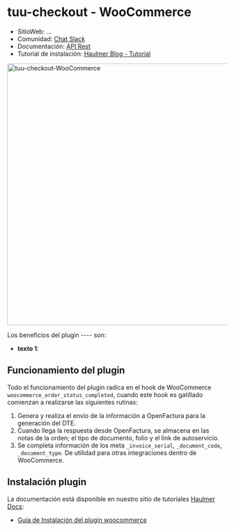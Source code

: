 tuu-checkout - WooCommerce
=========
- SitioWeb: ...
- Comunidad: [Chat Slack](https://communityinviter.com/apps/haulmer/haulmer)
- Documentación: [API Rest](http://)
- Tutorial de instalación: [Haulmer Blog - Tutorial](https://)

<img alt="tuu-checkout-WooCommerce" src="https://t3.ftcdn.net/jpg/02/22/01/40/360_F_222014094_jh9mcZTHzsw71AkhefOEGyQH36EjjPLJ.jpg" width="600px">




Los beneficios del plugin ---- son:

- **texto 1**: 

Funcionamiento del plugin
-------------------------------

Todo el funcionamiento del plugin radica en el hook de WooCommerce `woocommerce_order_status_completed`, cuando este hook es gatillado comienzan a realizarse las siguientes rutinas:

 1. Genera y realiza el envío de la información a OpenFactura para la generación del DTE.
 2. Cuando llega la respuesta desde OpenFactura, se almacena en las notas de la orden; el tipo de documento, folio y el link de autoservicio.
 3. Se completa información de los meta `_invoice_serial`, `_document_code`, `_document_type`. De utilidad para otras integraciones dentro de WooCommerce.

Instalación plugin
-------------------------------

La documentación está disponible en nuestro sitio de tutoriales [Haulmer  Docs](https://help.haulmer.com/):
  - [Guía de Instalación del plugin woocommerce](https://help.haulmer.com/hc/integraciones/como-instalar-el-plugin-de-openfactura-en-woocommerce-8f03230a-9bc5-4892-8e04-590c1618593a)
